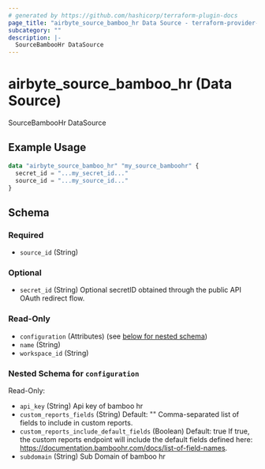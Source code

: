 ```yaml
---
# generated by https://github.com/hashicorp/terraform-plugin-docs
page_title: "airbyte_source_bamboo_hr Data Source - terraform-provider-airbyte"
subcategory: ""
description: |-
  SourceBambooHr DataSource
---
```


# airbyte_source_bamboo_hr (Data Source)

SourceBambooHr DataSource

## Example Usage

```terraform
data "airbyte_source_bamboo_hr" "my_source_bamboohr" {
  secret_id = "...my_secret_id..."
  source_id = "...my_source_id..."
}
```

<!-- schema generated by tfplugindocs -->
## Schema

### Required

- `source_id` (String)

### Optional

- `secret_id` (String) Optional secretID obtained through the public API OAuth redirect flow.

### Read-Only

- `configuration` (Attributes) (see [below for nested schema](#nestedatt--configuration))
- `name` (String)
- `workspace_id` (String)

<a id="nestedatt--configuration"></a>
### Nested Schema for `configuration`

Read-Only:

- `api_key` (String) Api key of bamboo hr
- `custom_reports_fields` (String) Default: ""
Comma-separated list of fields to include in custom reports.
- `custom_reports_include_default_fields` (Boolean) Default: true
If true, the custom reports endpoint will include the default fields defined here: https://documentation.bamboohr.com/docs/list-of-field-names.
- `subdomain` (String) Sub Domain of bamboo hr


